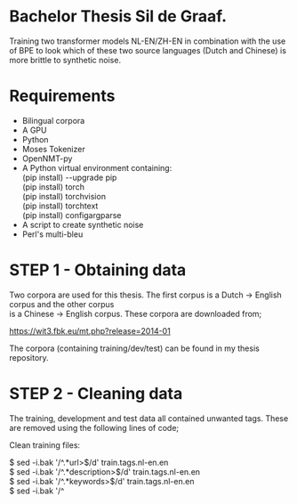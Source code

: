# Bachelor Thesis Sil de Graaf.
Training two transformer models NL-EN/ZH-EN in combination with the use of BPE to look which of these two source languages
(Dutch and Chinese) is more brittle to synthetic noise.


# Requirements
- Bilingual corpora
- A GPU
- Python
- Moses Tokenizer
- OpenNMT-py
- A Python virtual environment containing: \
 (pip install) --upgrade pip \
 (pip install) torch \
 (pip install) torchvision \
 (pip install) torchtext \
 (pip install) configargparse
- A script to create synthetic noise
- Perl's multi-bleu


# STEP 1 - Obtaining data

Two corpora are used for this thesis. The first corpus is a Dutch -> English corpus and the other corpus \
is a Chinese -> English corpus. 
These corpora are downloaded from;

https://wit3.fbk.eu/mt.php?release=2014-01

The corpora (containing training/dev/test) can be found in my thesis repository.

# STEP 2 - Cleaning data

The training, development and test data all contained unwanted tags. These are removed using the following lines of code;

Clean training files:

$ sed -i.bak '/^<url>.*url>$/d' train.tags.nl-en.en \
$ sed -i.bak '/^<description>.*description>$/d' train.tags.nl-en.en \
$ sed -i.bak '/^<keywords>.*keywords>$/d' train.tags.nl-en.en \
$ sed -i.bak '/^<title>.*title>$/d' train.tags.nl-en.en \
$ sed -i.bak '/^<talkid>.*talkid>$/d' train.tags.nl-en.en 

$ sed -i.bak '/^<url>.*url>$/d' train.tags.nl-en.nl \
$ sed -i.bak '/^<description>.*description>$/d' train.tags.nl-en.nl \
$ sed -i.bak '/^<keywords>.*keywords>$/d' train.tags.nl-en.nl \
$ sed -i.bak '/^<title>.*title>$/d' train.tags.nl-en.nl \
$ sed -i.bak '/^<talkid>.*talkid>$/d' train.tags.nl-en.nl 

Clean development files:

$ sed -i.bak '/^<talkid>.*talkid>$/d' dev.en.xml \
$ sed -i.bak '/^<keywords>.*keywords>$/d' dev.en.xml \
$ sed -i.bak '/^<url>.*url>$/d' dev.en.xml \
$ sed -i.bak '/^<description>.*description>$/d' dev.en.xml \
$ sed -i.bak '/^<title>.*title>$/d' dev.en.xml 

$ sed -i.bak '/^<talkid>.*talkid>$/d' dev.nl.xml \
$ sed -i.bak '/^<keywords>.*keywords>$/d' dev.nl.xml \
$ sed -i.bak '/^<url>.*url>$/d' dev.nl.xml \
$ sed -i.bak '/^<description>.*description>$/d' dev.nl.xml \
$ sed -i.bak '/^<title>.*title>$/d' dev.nl.xml 

Clean test files:

$ sed -i.bak '/^<talkid>.*talkid>$/d' test.en.xml \
$ sed -i.bak '/^<keywords>.*keywords>$/d' test.en.xml \
$ sed -i.bak '/^<url>.*url>$/d' test.en.xml \
$ sed -i.bak '/^<description>.*description>$/d' test.en.xml \
$ sed -i.bak '/^<title>.*title>$/d' test.en.xml 

$ sed -i.bak '/^<talkid>.*talkid>$/d' test.nl.xml \
$ sed -i.bak '/^<keywords>.*keywords>$/d' test.nl.xml \
$ sed -i.bak '/^<url>.*url>$/d' test.nl.xml \
$ sed -i.bak '/^<description>.*description>$/d' test.nl.xml \
$ sed -i.bak '/^<title>.*title>$/d' test.nl.xml 



# STEP 3 - Converting XML files (dev/test) to text

The development and test files were in XML format and had to be converted to text files in order to work with them.

$ python3
>>> file = open("test.nl.txt", "wb") \
>>> from lxml import etree \
>>> tree = etree.parse('test.nl.xml') \
>>> notags = etree.tostring(tree, encoding='utf8', method='text') \
>>> file.write(notags)

$ python3
>>> file = open("test.en.txt", "wb") \
>>> from lxml import etree \
>>> tree = etree.parse('test.en.xml') \
>>> notags = etree.tostring(tree, encoding='utf8', method='text') \
>>> file.write(notags) 

$ python3
>>> file = open("dev.nl.txt", "wb") \
>>> from lxml import etree \
>>> tree = etree.parse('dev.nl.xml') \
>>> notags = etree.tostring(tree, encoding='utf8', method='text') \
>>> file.write(notags) 

$ python3
>>> file = open("dev.en.txt", "wb") \
>>> from lxml import etree \
>>> tree = etree.parse('dev.en.xml') \
>>> notags = etree.tostring(tree, encoding='utf8', method='text') \
>>> file.write(notags) 

# STEP 4 - Tokenization

wget https://raw.githubusercontent.com/moses-smt/mosesdecoder/master/scripts/tokenizer/tokenizer.perl

$ perl tokenizer.perl -l en -q < train.en.txt > train.en.tok \
$ perl tokenizer.perl -l en -q < train.nl.txt > train.nl.tok \
$ perl tokenizer.perl -l en -q < test.nl.txt > test.nl.tok \
$ perl tokenizer.perl -l en -q < test.en.txt > test.en.tok \
$ perl tokenizer.perl -l en -q < dev.en.txt > dev.en.tok \
$ perl tokenizer.perl -l en -q < dev.nl.txt > dev.nl.tok 

# STEP 5 - Get access to a GPU

The High Performance Computing (HPC) cluster from the RUG is used for this thesis (Peregrine). Containing 36 Tesla v100 gpu's.

# STEP 6 - Cloning OpenNMT

In order to perform steps 8,9,10 and 11, Github had to be cloned to Peregrine.

git clone https://github.com/OpenNMT/OpenNMT

# STEP 7 - Creating a Python virtual environment

Because of restrictions on Peregrine, a Python virtual environment had to be created in order to install the correct modules.

* Create the virtual environment: \
python3 -m venv thesis-env 
* Activate the virtual environment: \
source thesis-env/bin/activate

In the virtual environment install the following modules.

 pip install --upgrade pip \
 pip install torch \
 pip install torchvision \
 pip install torchtext \
 pip install configargparse


# STEP 8 - Applying BPE

(thesis-env) [s2615703@pg-gpu ~]$ OpenNMT-py/tools/learn_bpe.py -s 40000 < OpenNMT-py/nl-en/train.nl.tok > bpe-codes.src \
(thesis-env) [s2615703@pg-gpu ~]$ OpenNMT-py/tools/apply_bpe.py -c bpe-codes.src < OpenNMT-py/nl-en/train.nl.tok > train.src \
(thesis-env) [s2615703@pg-gpu ~]$ OpenNMT-py/tools/apply_bpe.py -c bpe-codes.src < OpenNMT-py/nl-en/dev.nl.tok > valid.src \
(thesis-env) [s2615703@pg-gpu ~]$ OpenNMT-py/tools/apply_bpe.py -c bpe-codes.src < OpenNMT-py/nl-en/test.nl.tok > test.src \
(thesis-env) [s2615703@pg-gpu ~]$ OpenNMT-py/tools/learn_bpe.py -s 40000 < OpenNMT-py/nl-en/train.en.tok > bpe-codes.tgt \
(thesis-env) [s2615703@pg-gpu ~]$ OpenNMT-py/tools/apply_bpe.py -c bpe-codes.tgt < OpenNMT-py/nl-en/test.en.tok > test.tgt \
(thesis-env) [s2615703@pg-gpu ~]$ OpenNMT-py/tools/apply_bpe.py -c bpe-codes.tgt < OpenNMT-py/nl-en/dev.en.tok > valid.tgt \
(thesis-env) [s2615703@pg-gpu ~]$ OpenNMT-py/tools/apply_bpe.py -c bpe-codes.tgt < OpenNMT-py/nl-en/train.en.tok > train.tgt


# STEP 9 - Preprocess the data

python OpenNMT-py/preprocess.py -train_src train.src -train_tgt train.tgt -valid_src valid.src -valid_tgt valid.tgt -save_dat
a preprocessed -src_seq_length 100 -tgt_seq_length 100 -seed 100 -log_file log.preprocess

# STEP 10 - Creating a Batch file

\#!/bin/bash \
\#SBATCH --job-name="nl-en" \
\#SBATCH --time=08:30:00 \
\#SBATCH --ntasks=1 \
\#SBATCH --mem=10GB \
\#SBATCH --partition=gpu \
\#SBATCH --gres=gpu:v100:1 \
\#SBATCH --mail-type=ALL \
\#SBATCH --mail-user=S.M.de.Graaf.3@student.rug.nl 

source thesis-env/bin/activate \
module load Python \
\# pip install --upgrade pip \
\# pip install torch \
\# pip install torchvision \
\# pip install torchtext \
\# pip install configargparse \
\# pip install OpenNMT-py \

# STEP 11 - Training

sbatch script.sh

# STEP 12 - Translating

python OpenNMT-py/translate.py -gpu 0 -model nl-en_model_step_60000.pt -src test.src -tgt test.tgt -replace_unk -output nl-en.pred.atok

# STEP 13 - Obtaining BLEU-scores for clean texts

wget https://raw.githubusercontent.com/moses-smt/mosesdecoder/master/scripts/generic/multi-bleu.perl

perl multi-bleu.perl test.tgt < nl-en.pred.atok

# STEP 14 - Creating synthetic noise

# STEP 15 - Obtaining BLEU-scores for noisy texts

# STEP 16 - Compare BLEU scores of STEP 13 and 15

# STEP 17 - repeat STEP 2-4 & STEP 8-16 for Chinese -> English

# STEP 18 - Compare Dutch -> English & Chinese -> English











